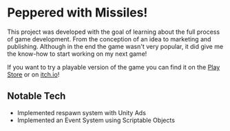 # Peppered with Missiles!
This project was developed with the goal of learning about the full process of game development. From the conception of an idea to marketing and publishing. Although in the end the game wasn't very popular, it did give me the know-how to start working on my next game!

If you want to try a playable version of the game you can find it on the [Play Store](https://play.google.com/store/apps/details?id=com.sylvangamestudios.PepperedWithMissiles "Download on the Play Store") or on [itch.io](https://imandresilva.itch.io/peppered-with-missiles)!

## Notable Tech
 - Implemented respawn system with Unity Ads
 - Implemented an Event System using Scriptable Objects
